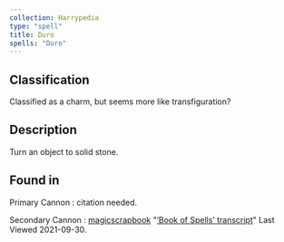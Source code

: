 ```yaml
---
collection: Harrypedia
type: "spell"
title: Duro
spells: "Duro"
---
```


## Classification

Classified as a charm, but seems more like transfiguration?

## Description

Turn an object to solid stone.

## Found in

Primary Cannon
:   citation needed.

Secondary Cannon
:   [magicscrapbook](https://magicscrapbook.tumblr.com/)
    "[‘Book of Spells’ transcript](https://magicscrapbook.tumblr.com/post/162085200042/book-of-spells-transcript)"
    Last Viewed 2021-09-30.
